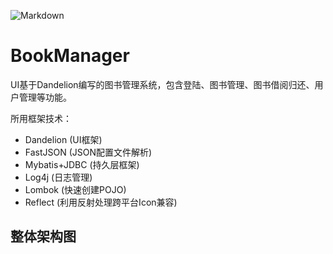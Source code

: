 ![Markdown](http://i1.fuimg.com/604599/002c225fec754412.png)
# BookManager
UI基于Dandelion编写的图书管理系统，包含登陆、图书管理、图书借阅归还、用户管理等功能。

所用框架技术：
* Dandelion (UI框架)
* FastJSON (JSON配置文件解析)
* Mybatis+JDBC (持久层框架)
* Log4j (日志管理)
* Lombok (快速创建POJO)
* Reflect (利用反射处理跨平台Icon兼容)

## 整体架构图
